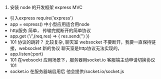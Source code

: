1. 安装 node 的开发框架 express MVC
- 引入express require('express')
- app = express() 中小型应用适合用node
- http服务 简单， 传输完就断开的简单协议
- app.get ('/',(req,res) => {
    res.send('')
})
- 101 协议的跳转？ 比较复杂, 聊天室 websocket
不要断开，我要一直保持链接，websocket 新的协议
聊天室是http协议无法实现的，
- app.listen(:port)
- 101 在websockt 应用场景下，服务器用socket.io 
    客服端主动申请切换协议 101
- socket.io 在服务器端启用后 他会提供/socket.io/socket.js